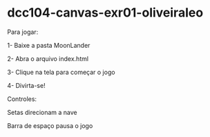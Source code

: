 # dcc104-canvas-exr01-oliveiraleo

Para jogar:


1- Baixe a pasta MoonLander

2- Abra o arquivo index.html

3- Clique na tela para começar o jogo

4- Divirta-se!

Controles:

Setas direcionam a nave

Barra de espaço pausa o jogo
